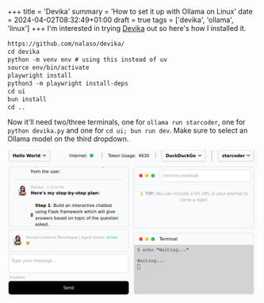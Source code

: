 +++
title = 'Devika'
summary = 'How to set it up with Ollama on Linux'
date = 2024-04-02T08:32:49+01:00
draft = true
tags = ['devika', 'ollama', 'linux']
+++
I'm interested in trying [Devika](https://github.com/nalaso/devika/) out so here's how I installed it.

```
https://github.com/nalaso/devika/
cd devika
python -m venv env # using this instead of uv
source env/bin/activate
playwright install
python3 -m playwright install-deps
cd ui
bun install
cd ..
```

Now it'll need two/three terminals, one for `ollama run starcoder`, one for `python devika.py` and one for `cd ui; bun run dev`.
Make sure to select an Ollama model on the third dropdown.

![Devika UI.](devika.png)

